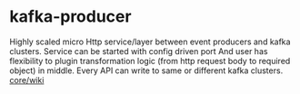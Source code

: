 # kafka-producer
Highly scaled micro Http service/layer between event producers and kafka clusters. Service can be started with config driven port And user has flexibility to plugin transformation
 logic (from http request body to required object) in middle. Every API can write to same or different kafka clusters. [core/wiki](/core/readme.md)